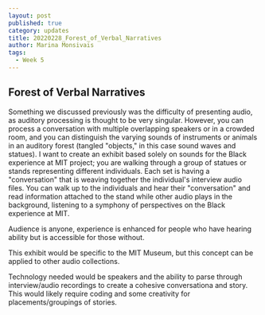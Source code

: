 ```yaml
---
layout: post
published: true
category: updates
title: 20220228_Forest_of_Verbal_Narratives
author: Marina Monsivais
tags:
  - Week 5
---
```

## Forest of Verbal Narratives

  Something we discussed previously was the difficulty of presenting audio, as auditory processing is thought to be very singular. However, you can process a conversation with multiple overlapping speakers or in a crowded room, and you can distinguish the varying sounds of instruments or animals in an auditory forest (tangled "objects," in this case sound waves and statues). I want to create an exhibit based solely on sounds for the Black experience at MIT project; you are walking through a group of statues or stands representing different individuals. Each set is having a "conversation" that is weaving together the individual's interview audio files. You can walk up to the individuals and hear their "conversation" and read information attached to the stand while other audio plays in the background, listening to a symphony of perspectives on the Black experience at MIT.
  
  Audience is anyone, experience is enhanced for people who have hearing ability but is accessible for those without.
  
  This exhibit would be specific to the MIT Museum, but this concept can be applied to other audio collections.
  
  Technology needed would be speakers and the ability to parse through interview/audio recordings to create a cohesive conversationa and story. This would likely require coding and some creativity for placements/groupings of stories.

